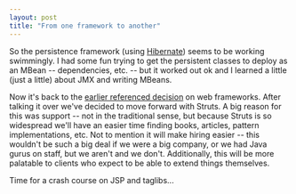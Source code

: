 ```yaml
---
layout: post
title: "From one framework to another"
---
```




So the persistence framework (using <a href="http://hibernate.sourceforge.net/">Hibernate</a>) seems to be working swimmingly. I had some fun trying to get the persistent classes to deploy as an MBean -- dependencies, etc. -- but it worked out ok and I learned a little (just a little) about JMX and writing MBeans.

<p>Now it's back to the <a href="/2002/09/19/java_webapp_frameworks.html">earlier referenced decision</a> on web frameworks. After talking it over we've decided to move forward with Struts. A big reason for this was support -- not in the traditional sense, but because Struts is so widespread we'll have an easier time finding books, articles, pattern implementations, etc. Not to mention it will make hiring easier -- this wouldn't be such a big deal if we were a big company, or we had Java gurus on staff, but we aren't and we don't. Additionally, this will be more palatable to clients who expect to be able to extend things themselves.</p>

<p>Time for a crash course on JSP and taglibs...</p>


